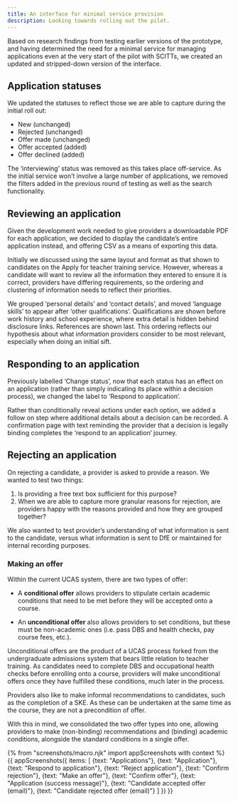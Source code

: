 ```yaml
---
title: An interface for minimal service provision
description: Looking towards rolling out the pilot.
---
```

Based on research findings from testing earlier versions of the prototype, and having determined the need for a minimal service for managing applications even at the very start of the pilot with SCITTs, we created an updated and stripped-down version of the interface.

## Application statuses

We updated the statuses to reflect those we are able to capture during the initial roll out:

* New (unchanged)
* Rejected (unchanged)
* Offer made (unchanged)
* Offer accepted (added)
* Offer declined (added)

The ‘interviewing’ status was removed as this takes place off-service. As the initial service won’t involve a large number of applications, we removed the filters added in the previous round of testing as well as the search functionality.

## Reviewing an application

Given the development work needed to give providers a downloadable PDF for each application, we decided to display the candidate’s entire application instead, and offering CSV as a means of exporting this data.

Initially we discussed using the same layout and format as that shown to candidates on the Apply for teacher training service. However, whereas a candidate will want to review all the information they entered to ensure it is correct, providers have differing requirements, so the ordering and clustering of information needs to reflect their priorities.

We grouped ‘personal details’ and ‘contact details’, and moved ‘language skills’ to appear after ‘other qualifications’. Qualifications are shown before work history and school experience, where extra detail is hidden behind disclosure links. References are shown last. This ordering reflects our hypothesis about what information providers consider to be most relevant, especially when doing an initial sift.

## Responding to an application

Previously labelled ‘Change status’, now that each status has an effect on an application (rather than simply indicating its place within a decision process), we changed the label to ‘Respond to application’.

Rather than conditionally reveal actions under each option, we added a follow on step where additional details about a decision can be recorded. A confirmation page with text reminding the provider that a decision is legally binding completes the ‘respond to an application‘ journey.

## Rejecting an application

On rejecting a candidate, a provider is asked to provide a reason. We wanted to test two things:

1. Is providing a free text box sufficient for this purpose?
2. When we are able to capture more granular reasons for rejection, are providers happy with the reasons provided and how they are grouped together?

We also wanted to test provider’s understanding of what information is sent to the candidate, versus what information is sent to DfE or maintained for internal recording purposes.

### Making an offer

Within the current UCAS system, there are two types of offer:

* A **conditional offer** allows providers to stipulate certain academic conditions that need to be met before they will be accepted onto a course.

* An **unconditional offer** also allows providers to set conditions, but these must be non-academic ones (i.e. pass DBS and health checks, pay course fees, etc.).

Unconditional offers are the product of a UCAS process forked from the undergraduate admissions system that bears little relation to teacher training. As candidates need to complete DBS and occupational health checks before enrolling onto a course, providers will make unconditional offers once they have fulfilled these conditions, much later in the process.

Providers also like to make informal recommendations to candidates, such as the completion of a SKE. As these can be undertaken at the same time as the course, they are not a precondition of offer.

With this in mind, we consolidated the two offer types into one, allowing providers to make (non-binding) recommendations and (binding) academic conditions, alongside the standard conditions in a single offer.

{% from "screenshots/macro.njk" import appScreenshots with context %}
{{ appScreenshots({
  items: [
    {text: "Applications"},
    {text: "Application"},
    {text: "Respond to application"},
    {text: "Reject application"},
    {text: "Confirm rejection"},
    {text: "Make an offer"},
    {text: "Confirm offer"},
    {text: "Application (success message)"},
    {text: "Candidate accepted offer (email)"},
    {text: "Candidate rejected offer (email)"}
  ]
}) }}
